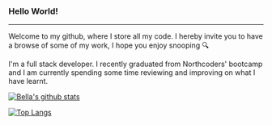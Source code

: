 ### Hello World!
----

Welcome to my github, where I store all my code. I hereby invite you to have a browse of some of my work, I hope you enjoy snooping 🔍

I'm a full stack developer. I recently graduated from Northcoders' bootcamp and I am currently spending some time reviewing and improving on what I have learnt.


[![Bella's github stats](https://github-readme-stats.vercel.app/api?username=bellaroyle&hide=stars&show_icons=true&theme=nightowl)](https://github.com/anuraghazra/github-readme-stats)

[![Top Langs](https://github-readme-stats.vercel.app/api/top-langs/?username=bellaroyle&layout=compact&theme=nightowl)](https://github.com/anuraghazra/github-readme-stats)

